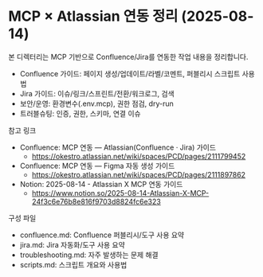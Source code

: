 # MCP × Atlassian 연동 정리 (2025-08-14)

본 디렉터리는 MCP 기반으로 Confluence/Jira를 연동한 작업 내용을 정리합니다.

- Confluence 가이드: 페이지 생성/업데이트/라벨/코멘트, 퍼블리시 스크립트 사용법
- Jira 가이드: 이슈/링크/스프린트/전환/워크로그, 검색
- 보안/운영: 환경변수(.env.mcp), 권한 점검, dry-run
- 트러블슈팅: 인증, 권한, 스키마, 연결 이슈

참고 링크
- Confluence: MCP 연동 — Atlassian(Confluence · Jira) 가이드
  - https://okestro.atlassian.net/wiki/spaces/PCD/pages/2111799452
- Confluence: MCP 연동 — Figma 자동 생성 가이드
  - https://okestro.atlassian.net/wiki/spaces/PCD/pages/2111897862
- Notion: 2025-08-14 - Atlassian X MCP 연동 가이드
  - https://www.notion.so/2025-08-14-Atlassian-X-MCP-24f3c6e76b8e816f9703d8824fc6e323

구성 파일
- confluence.md: Confluence 퍼블리시/도구 사용 요약
- jira.md: Jira 자동화/도구 사용 요약
- troubleshooting.md: 자주 발생하는 문제 해결
- scripts.md: 스크립트 개요와 사용법
